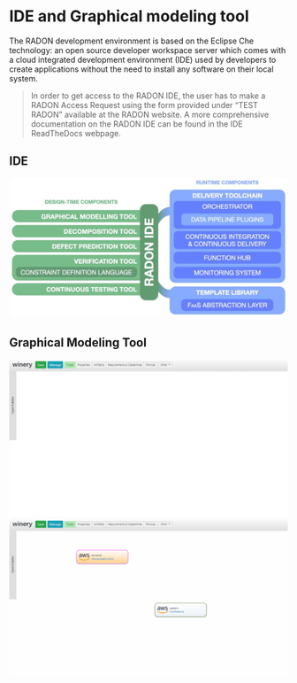# IDE and Graphical modeling tool

The RADON development environment is based on the
Eclipse Che technology: an open source developer
workspace server which comes with a cloud
integrated development environment (IDE) used by
developers to create applications without the need
to install any software on their local system.

> In order to get access to the RADON IDE, the
> user has to make a RADON Access Request using
> the form provided under “TEST RADON” available
> at the RADON website. A more comprehensive
> documentation on the RADON IDE can be found in
> the IDE ReadTheDocs webpage.

## IDE

![](img/IDE-concept.png)

## Graphical Modeling Tool

![](img/2-ModelNodeTemplates.gif)
![](img/4-ModelRelationships.gif)
